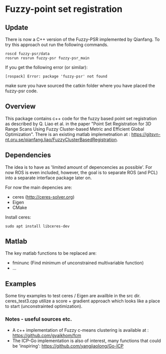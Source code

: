 # Fuzzy-point set registration

## Update

There is now a C++ version of the Fuzzy-PSR implemented by Qianfang. To try this approach out run the following commands.

```
roscd fuzzy-psr/data
rosrun rosrun fuzzy-psr fuzzy-psr_main
```
If you get the following error (or similar):

```
[rospack] Error: package 'fuzzy-psr' not found
```
make sure you have sourced the catkin folder where you have placed the fuzzy-psr code.


## Overview

This package contains c++ code for the fuzzy based point set registration as described by Q. Liao et al. in the paper "Point Set Registration for 3D Range Scans Using Fuzzy Cluster-based Metric and Efficient Global Optimization". There is an existing matlab implemetnation at : https://gitsvn-nt.oru.se/qianfang.liao/FuzzyClusterBasedRegistration.


## Dependencies

The idea is to have as 'limited amount of depencencies as possible'. For now ROS is even included, however, the goal is to separate ROS (and PCL) into a separate interface package later on.

For now the main depencies are:

* ceres (http://ceres-solver.org)
* Eigen
* CMake


Install ceres:
```
sudo apt install libceres-dev
```

## Matlab

The key matlab functions to be replaced are:

* fminunc (Find minimum of unconstrained multivariable function)
* ...

## Examples

Some tiny examples to test ceres / Eigen are availble in the src dir. ceres_test3.cpp utilize a score + gradient approach which looks like a place to start (unconstrainted optimization).

### Notes - useful sources etc.

* A c++ implementation of Fuzzy c-means clustering is available at : https://github.com/gyaikhom/fcm
* The ICP-Go implementation is also of interest, many functions that could be 'inspiring': https://github.com/yangjiaolong/Go-ICP
